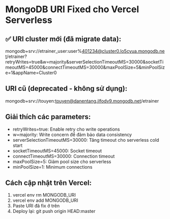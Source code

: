 # MongoDB URI Fixed cho Vercel Serverless

## ✅ URI cluster mới (đã migrate data):
mongodb+srv://etrainer_user:user%401234@cluster0.lo5cyua.mongodb.net/etrainer?retryWrites=true&w=majority&serverSelectionTimeoutMS=30000&socketTimeoutMS=45000&connectTimeoutMS=30000&maxPoolSize=5&minPoolSize=1&appName=Cluster0

## URI cũ (deprecated - không sử dụng):
mongodb+srv://touyen:touyen@danentang.ilfodv9.mongodb.net/etrainer

## Giải thích các parameters:
- retryWrites=true: Enable retry cho write operations
- w=majority: Write concern để đảm bảo data consistency  
- serverSelectionTimeoutMS=30000: Tăng timeout cho serverless cold start
- socketTimeoutMS=45000: Socket timeout
- connectTimeoutMS=30000: Connection timeout
- maxPoolSize=5: Giảm pool size cho serverless
- minPoolSize=1: Minimum connections

## Cách cập nhật trên Vercel:
1. vercel env rm MONGODB_URI
2. vercel env add MONGODB_URI
3. Paste URI đã fix ở trên
4. Deploy lại: git push origin HEAD:master
